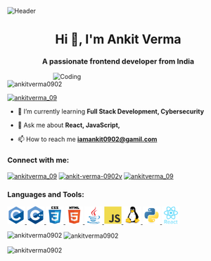 ![Header](./your-header-image-name.png)
<h1 align="center">Hi 👋, I'm Ankit Verma</h1>

<h3 align="center">A passionate frontend developer from India</h3>
<img align="right" alt="Coding" width="400" src="https://raw.githubusercontent.com/TheDudeThatCode/TheDudeThatCode/master/Assets/Developer.gif")>

<p align="left"> <img src="https://komarev.com/ghpvc/?username=ankitverma0902&label=Profile%20views&color=0e75b6&style=flat" alt="ankitverma0902" /> </p>

<p align="left"> <a href="https://twitter.com/ankitverma_09" target="blank"><img src="https://img.shields.io/twitter/follow/ankitverma_09?logo=twitter&style=for-the-badge" alt="ankitverma_09" /></a> </p>

- 🌱 I’m currently learning **Full Stack Development, Cybersecurity**

- 💬 Ask me about **React, JavaScript,**

- 📫 How to reach me **iamankit0902@gamil.com**

<h3 align="left">Connect with me:</h3>
<p align="left">
<a href="https://twitter.com/ankitverma_09" target="blank"><img align="center" src="https://raw.githubusercontent.com/rahuldkjain/github-profile-readme-generator/master/src/images/icons/Social/twitter.svg" alt="ankitverma_09" height="30" width="40" /></a>
<a href="https://linkedin.com/in/ankit-verma-0902v" target="blank"><img align="center" src="https://raw.githubusercontent.com/rahuldkjain/github-profile-readme-generator/master/src/images/icons/Social/linked-in-alt.svg" alt="ankit-verma-0902v" height="30" width="40" /></a>
<a href="https://instagram.com/ankitverma_09" target="blank"><img align="center" src="https://raw.githubusercontent.com/rahuldkjain/github-profile-readme-generator/master/src/images/icons/Social/instagram.svg" alt="ankitverma_09" height="30" width="40" /></a>
</p>

<h3 align="left">Languages and Tools:</h3>
<p align="left"> <a href="https://www.cprogramming.com/" target="_blank" rel="noreferrer"> <img src="https://raw.githubusercontent.com/devicons/devicon/master/icons/c/c-original.svg" alt="c" width="40" height="40"/> </a> <a href="https://www.w3schools.com/cpp/" target="_blank" rel="noreferrer"> <img src="https://raw.githubusercontent.com/devicons/devicon/master/icons/cplusplus/cplusplus-original.svg" alt="cplusplus" width="40" height="40"/> </a> <a href="https://www.w3schools.com/css/" target="_blank" rel="noreferrer"> <img src="https://raw.githubusercontent.com/devicons/devicon/master/icons/css3/css3-original-wordmark.svg" alt="css3" width="40" height="40"/> </a> <a href="https://www.w3.org/html/" target="_blank" rel="noreferrer"> <img src="https://raw.githubusercontent.com/devicons/devicon/master/icons/html5/html5-original-wordmark.svg" alt="html5" width="40" height="40"/> </a> <a href="https://www.java.com" target="_blank" rel="noreferrer"> <img src="https://raw.githubusercontent.com/devicons/devicon/master/icons/java/java-original.svg" alt="java" width="40" height="40"/> </a> <a href="https://developer.mozilla.org/en-US/docs/Web/JavaScript" target="_blank" rel="noreferrer"> <img src="https://raw.githubusercontent.com/devicons/devicon/master/icons/javascript/javascript-original.svg" alt="javascript" width="40" height="40"/> </a> <a href="https://www.linux.org/" target="_blank" rel="noreferrer"> <img src="https://raw.githubusercontent.com/devicons/devicon/master/icons/linux/linux-original.svg" alt="linux" width="40" height="40"/> </a> <a href="https://www.python.org" target="_blank" rel="noreferrer"> <img src="https://raw.githubusercontent.com/devicons/devicon/master/icons/python/python-original.svg" alt="python" width="40" height="40"/> </a> <a href="https://reactjs.org/" target="_blank" rel="noreferrer"> <img src="https://raw.githubusercontent.com/devicons/devicon/master/icons/react/react-original-wordmark.svg" alt="react" width="40" height="40"/> </a> </p>

<p><img align="left" src="https://github-readme-stats.vercel.app/api/top-langs?username=ankitverma0902&show_icons=true&locale=en&layout=compact" alt="ankitverma0902" /></p>

<p>&nbsp;<img align="center" src="https://github-readme-stats.vercel.app/api?username=ankitverma0902&show_icons=true&locale=en" alt="ankitverma0902" /></p>

<p><img align="center" src="https://github-readme-streak-stats.herokuapp.com/?user=ankitverma0902&" alt="ankitverma0902" /></p>
